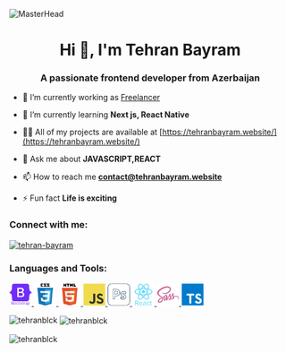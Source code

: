 ![MasterHead](https://i.ibb.co/xCSNZW3/1.png)
<h1 align="center">Hi 👋, I'm Tehran Bayram</h1>
<h3 align="center">A passionate frontend developer from Azerbaijan</h3>

- 🔭 I’m currently working as [Freelancer](https://tehranbayram.website/)

- 🌱 I’m currently learning **Next js, React Native**

- 👨‍💻 All of my projects are available at [https://tehranbayram.website/](https://tehranbayram.website/)

- 💬 Ask me about **JAVASCRIPT,REACT**

- 📫 How to reach me **contact@tehranbayram.website**

- ⚡ Fun fact **Life is exciting**

<h3 align="left">Connect with me:</h3>
<p align="left">
<a href="https://linkedin.com/in/tehran-bayram" target="blank"><img align="center" src="https://raw.githubusercontent.com/rahuldkjain/github-profile-readme-generator/master/src/images/icons/Social/linked-in-alt.svg" alt="tehran-bayram" height="30" width="40" /></a>
</p>

<h3 align="left">Languages and Tools:</h3>
<p align="left"> <a href="https://getbootstrap.com" target="_blank" rel="noreferrer"> <img src="https://raw.githubusercontent.com/devicons/devicon/master/icons/bootstrap/bootstrap-plain-wordmark.svg" alt="bootstrap" width="40" height="40"/> </a> <a href="https://www.w3schools.com/css/" target="_blank" rel="noreferrer"> <img src="https://raw.githubusercontent.com/devicons/devicon/master/icons/css3/css3-original-wordmark.svg" alt="css3" width="40" height="40"/> </a> <a href="https://www.w3.org/html/" target="_blank" rel="noreferrer"> <img src="https://raw.githubusercontent.com/devicons/devicon/master/icons/html5/html5-original-wordmark.svg" alt="html5" width="40" height="40"/> </a> <a href="https://developer.mozilla.org/en-US/docs/Web/JavaScript" target="_blank" rel="noreferrer"> <img src="https://raw.githubusercontent.com/devicons/devicon/master/icons/javascript/javascript-original.svg" alt="javascript" width="40" height="40"/> </a> <a href="https://www.photoshop.com/en" target="_blank" rel="noreferrer"> <img src="https://raw.githubusercontent.com/devicons/devicon/master/icons/photoshop/photoshop-line.svg" alt="photoshop" width="40" height="40"/> </a> <a href="https://reactjs.org/" target="_blank" rel="noreferrer"> <img src="https://raw.githubusercontent.com/devicons/devicon/master/icons/react/react-original-wordmark.svg" alt="react" width="40" height="40"/> </a> <a href="https://sass-lang.com" target="_blank" rel="noreferrer"> <img src="https://raw.githubusercontent.com/devicons/devicon/master/icons/sass/sass-original.svg" alt="sass" width="40" height="40"/> </a> <a href="https://www.typescriptlang.org/" target="_blank" rel="noreferrer"> <img src="https://raw.githubusercontent.com/devicons/devicon/master/icons/typescript/typescript-original.svg" alt="typescript" width="40" height="40"/> </a> </p>

<p><img align="left" src="https://github-readme-stats.vercel.app/api/top-langs?username=tehranblck&show_icons=true&locale=en&layout=compact" alt="tehranblck" /></p>

<p>&nbsp;<img align="center" src="https://github-readme-stats.vercel.app/api?username=tehranblck&show_icons=true&locale=en" alt="tehranblck" /></p>

<p><img align="center" src="https://github-readme-streak-stats.herokuapp.com/?user=tehranblck&" alt="tehranblck" /></p>



